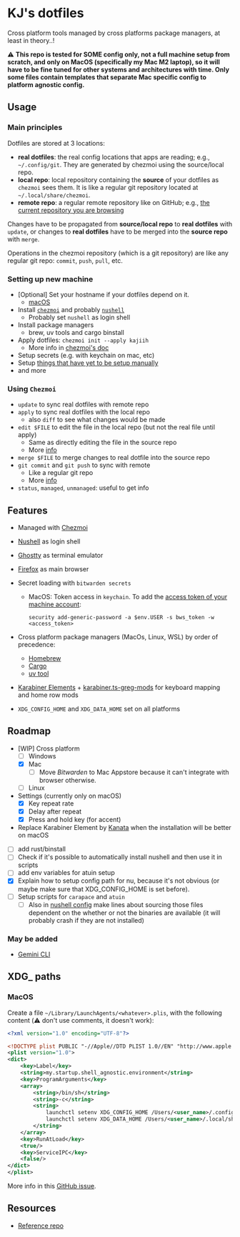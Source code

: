 # KJ's dotfiles

Cross platform tools managed by cross platforms package managers, at least in theory..!

⚠️ **This repo is tested for SOME config only, not a full machine setup from scratch, and only on MacOS (specifically my Mac M2 laptop), so it will have to be fine tuned for other systems and architectures with time. Only some files contain templates that separate Mac specific config to platform agnostic config.**

## Usage

### Main principles

Dotfiles are stored at 3 locations:

- **real dotfiles**: the real config locations that apps are reading; e.g., `~/.config/git`. They are generated by chezmoi using the source/local repo.
- **local repo**: local repository containing the **source** of your dotfiles as `chezmoi` sees them. It is like a regular git repository located at `~/.local/share/chezmoi`.
- **remote repo**: a regular remote repository like on GitHub; e.g., [the current repository you are browsing](https://github.com/Kajiih/dotfiles)

Changes have to be propagated from **source/local repo** to **real dotfiles** with `update`, or changes to **real dotfiles** have to be merged into the **source repo** with `merge`.

Operations in the chezmoi repository (which is a git repository) are like any regular git repo: `commit`, `push`, `pull`, etc.

### Setting up new machine

- [Optional] Set your hostname if your dotfiles depend on it.
  - [macOS](https://apple.stackexchange.com/a/461489)
- Install [`chezmoi`](https://www.chezmoi.io/install/) and probably [`nushell`](https://www.nushell.sh/book/installation.html)
  - Probably set `nushell` as login shell
- Install package managers
  - brew, uv tools and cargo binstall
- Apply dotfiles: `chezmoi init --apply kajiih`
  - More info in [chezmoi's doc](https://www.chezmoi.io/user-guide/daily-operations/#install-chezmoi-and-your-dotfiles-on-a-new-machine-with-a-single-command)
- Setup secrets (e.g. with keychain on mac, etc)
- Setup [things that have yet to be setup manually](/docs/thing-to-setup-manually.md)
- and more

### Using `Chezmoi`

- `update` to sync real dotfiles with remote repo
- `apply` to sync real dotfiles with the local repo
  - also `diff` to see what changes would be made
- `edit $FILE` to edit the file in the local repo (but not the real file until apply)
  - Same as directly editing the file in the source repo
  - More [info](https://www.chezmoi.io/user-guide/frequently-asked-questions/usage/#how-do-i-edit-my-dotfiles-with-chezmoi)
- `merge $FILE` to merge changes to real dotfile into the source repo
- `git commit` and `git push` to sync with remote
  - Like a regular git repo
  - More [info](https://www.chezmoi.io/user-guide/frequently-asked-questions/usage/#once-ive-made-a-change-to-the-source-directory-how-do-i-commit-it)
- `status`, `managed`, `unmanaged`: useful to get info

## Features

- Managed with [Chezmoi](https://www.chezmoi.io/)
- [Nushell](https://www.nushell.sh/) as login shell
- [Ghostty](https://ghostty.org/) as terminal emulator
- [Firefox](https://www.mozilla.org/en-US/firefox/new/) as main browser

- Secret loading with `bitwarden secrets`
  - MacOS: Token access in `keychain`. To add the [access token of your machine account](https://vault.bitwarden.eu/#/sm/6e2de25d-081c-40c1-ab1e-b1f700e89888/projects/f2a257f6-7179-4f88-9c77-b2ee01342082/machine-accounts):

    ```nu
    security add-generic-password -a $env.USER -s bws_token -w <access_token>
    ```

- Cross platform package managers (MacOs, Linux, WSL) by order of precedence:
  - [Homebrew](/dot_config/homebrew/Brewfile)
  - [Cargo](/.chezmoiscripts/run_onchange_install-cargo-bins.nu)
  - [uv tool](https://docs.astral.sh/uv/concepts/tools/)

- [Karabiner Elements](https://karabiner-elements.pqrs.org/) + [karabiner.ts-greg-mods](https://github.com/gregorias/karabiner.ts-greg-mods) for keyboard mapping and home row mods

- `XDG_CONFIG_HOME` and `XDG_DATA_HOME` set on all platforms

## Roadmap

- [WIP] Cross platform
  - [ ] Windows
  - [x] Mac
    - [ ] Move _Bitwarden_ to Mac Appstore because it can't integrate with browser otherwise.
  - [ ] Linux
- Settings (currently only on macOS)
  - [x] Key repeat rate
  - [x] Delay after repeat
  - [x] Press and hold key (for accent)
- Replace Karabiner Element by [Kanata](https://github.com/jtroo/kanata) when the installation will be better on macOS
- [ ] add rust/binstall
- [ ] Check if it's possible to automatically install nushell and then use it in scripts
- [ ] add env variables for atuin setup
- [x] Explain how to setup config path for nu, because it's not obvious (or maybe make sure that XDG_CONFIG_HOME is set before).
- [ ] Setup scripts for `carapace` and `atuin`
  - [ ] Also in [nushell config](/home/dot_config/nushell/config.nu) make lines about sourcing those files dependent on the whether or not the binaries are available (it will probably crash if they are not installed)

### May be added

- [Gemini CLI](https://github.com/google-gemini/gemini-cli)

## XDG_ paths

### MacOS

Create a file `~/Library/LaunchAgents/<whatever>.plis`, with the following content (⚠️ don't use comments, it doesn't work):

```xml
<?xml version="1.0" encoding="UTF-8"?>

<!DOCTYPE plist PUBLIC "-//Apple//DTD PLIST 1.0//EN" "http://www.apple.com/DTDs/PropertyList-1.0.dtd">
<plist version="1.0">
<dict>
    <key>Label</key>
    <string>my.startup.shell_agnostic.environment</string>
    <key>ProgramArguments</key>
    <array>
        <string>/bin/sh</string>
        <string>-c</string>
        <string>
            launchctl setenv XDG_CONFIG_HOME /Users/<user_name>/.config &&
            launchctl setenv XDG_DATA_HOME /Users/<user_name>/.local/share
        </string>
    </array>
    <key>RunAtLoad</key>
    <true/>
    <key>ServiceIPC</key>
    <false/>
</dict>
</plist>
```

More info in this [GitHub issue](https://github.com/nushell/nushell/discussions/14663#discussioncomment-11876260).

## Resources

- [Reference repo](https://github.com/twpayne/dotfiles/tree/master)
